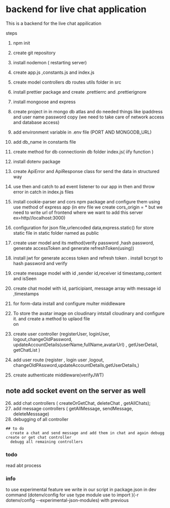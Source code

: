   # backend for live chat application 
   This is a backend for the live chat appilication 

  steps
   1. npm init
   2. create git repository
   3. install nodemon ( restarting server)
   4. create app.js ,constants.js and index.js
   5. create model controllers db routes utils folder in src 
   6. install prettier package and create .prettierrc and .prettierignore
   7. install mongoose and express
    
   8. create project in in mongo db atlas and do needed things like ipaddress and user name password copy (we need to take care of network access and database access)
   9. add environment variable in .env file (PORT AND MONGODB_URL)
   10. add db_name in constants file
   11. create method for db connectionin db folder index.js( iify function )
   12. install dotenv package
   13. create ApiError and ApiResponse class for send the data in  structured way 
   14. use then and catch to ad event listener to our app in then and throw error in catch in index.js files
   15. install cookie-parser and cors npm package  and configure them using use method of express app (in env file we create cors_origin = * but we need to write url of frontend where we want to add this server ex=http//localhost:3000)
   16. configuration for json file,urlencoded data,express.static() for store static file in static folder named as public
   17. create user model and its method(verify password ,hash password, generate accessToken and generate refreshToken(using))
   18. install jwt for generate access token and refresh token  . install bcrypt to hash password and verify
   19. create message model with id ,sender id,receiver id timestamp,content and isSeen
   20. create chat model with id, participiant, message array with message id ,timestamps
   21. for  form-data install and  configure multer middleware 
   22. To store  the avatar image on cloudinary intstall cloudinary and configure it. and create a method to uplaod file  
     on
   23. create user controller  (registerUser, loginUser, logout,changeOldPassword, updateAccountDetails(userName,fullName,avatarUrl) , getUserDetail, getChatList )
   24. add user route (register , login user ,logout, changeOldPAssword,updateAccountDetails,getUserDetails,)
   25. create authenticate middleware(verifyJWT)    
  ## note add socket event on the server as well 
   26. add chat controllers ( createOrGetChat, deleteChat , getAllChats);
   27. add message controllers ( getAllMessage, sendMessage, deleteMesssage)
   28. debugging of all controller
   
   
    ## to do
      create a chat and send message and add them in chat and again debugg create or get chat controller 
      debugg all remaining controllers 

### todo 
   read abt process

### info 
 to use experimental feature we write in our script in package.json in dev command (dotenv/config for use type module use to import )(-r dotenv/config  --experimental-json-modules) with previous 